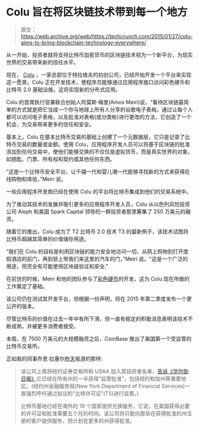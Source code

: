 # Colu 旨在将区块链技术带到每一个地方

> 原文：<https://web.archive.org/web/https://techcrunch.com/2015/01/27/colu-aims-to-bring-blockchain-technology-everywhere/>

从一开始，投资者就将支持比特币加密货币的区块链技术视为一个新平台，为现实世界的交易带来新的信任水平。

现在， [Colu](https://web.archive.org/web/20230315140737/http://www.colu.co/) ，一家总部位于特拉维夫的初创公司，已经开始开发一个平台来实现这一愿景。Colu 正在开发技术，使程序员能够通过应用程序接口访问彩色硬币和比特币 2.0 基础设施，这将实现新的分布式应用。

Colu 的首席执行官兼联合创始人阿莫斯·梅里(Amos Meiri)说，“看待区块链最简单的方式就是把它当成一个你与地球上所有人分享的谷歌电子表格。通过让每个人都可以访问电子表格，以及批准对表格(或分类帐)进行更改的方法，它创造了一个机会，为交易带来更多的信任和安全。

基本上，Colu 在基本比特币交易的基础上创建了一个元数据层，它只是记录了比特币交易的数量或金额。使用 Colu，应用程序开发人员可以将基于区块链的批准添加到任何交易中，使他们能够交换的不仅仅是虚拟货币，而是真实世界的对象，如钥匙、门票、所有权和契约或其他任何东西。

“这是一个比特币安全平台，让千禧一代和婴儿潮一代能够寻找新的方式来获得在线购物和体验，”Meiri 说。

一些应用程序开发商已经在使用 Colu 的平台将比特币集成到他们的交易系统中。

为了推动其技术的发展并吸引更多的应用程序开发人员，Colu 从以色列风险投资公司 Aleph 和美国 Spark Capital 领导的一群投资者那里筹集了 250 万美元的融资。

随着它的推出，Colu 成为了 T2 比特币 2.0 技术 T3 的最新例子，该技术试图将比特币超越其简单的价值储存用途。

“我们在 Colu 的目标是利用区块链的能力安全地访问一切，从网上购物到打开度假酒店的前门，再到锁上带我们来这里的汽车的门，”Meiri 说。"这是一个广泛的用途，但完全有可能使用区块链验证和安全."

在前世的时候，Meiri 和他的团队参与了[彩色硬币](https://web.archive.org/web/20230315140737/http://coloredcoins.org/)的开发，这为 Colu 现在所做的工作奠定了基础。

该公司仍在测试其开发平台，但根据一份声明，将在 2015 年第二季度发布一个更公开的版本。

尽管比特币的价值在过去一年中有所下滑，但一直有稳定的积极消息表明该技术不断成熟，并被更多消费者接受。

本周，在 7500 万美元的大规模融资之后，CoinBase 推出了美国第一个受监管的比特币交易所。

正如我的同事乔恩·拉塞尔[昨天](https://web.archive.org/web/20230315140737/https://techcrunch.com/2015/01/25/coinbase-us-bitcoin-exchange/)报道的那样:

> 该公司上周将纽约证券交易所和 USAA 加入其投资者名单，[告诉《华尔街日报》](https://web.archive.org/web/20230315140737/http://www.wsj.com/articles/first-u-s-bitcoin-exchange-set-to-open-1422221641)它已经在所有州的一半获得“监管批准”，包括纽约和加州等重要地区。(纽约州金融服务局(New York Department of Financial Services)一直强烈呼吁通过拟议的“比特许可证”(T5)进行监管。)
> 
> 比特币基地已经在海外的 19 个国家提供兑换服务，它说，在美国获得必要的许可证和批准需要五个月的时间。该公司将只能向那些在获得批准的州注册的客户提供服务，但计划在更多的州获得批准。